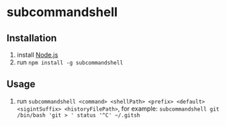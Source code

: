 # subcommandshell

## Installation

1. install [Node.js](https://nodejs.org/)
2. run `npm install -g subcommandshell`

## Usage

1. run `subcommandshell <command> <shellPath> <prefix> <default> <sigintSuffix> <historyFilePath>`, for example: `subcommandshell git /bin/bash 'git > ' status '^C' ~/.gitsh`
